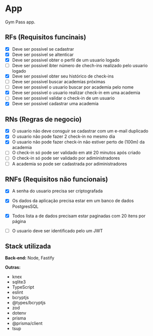 # App

Gym Pass app.

## RFs (Requisitos funcinais)

- [X] Deve ser possivel se cadastrar 
- [x] Deve ser possivel se altenticar
- [x] Deve ser possivel obter o perfil de um usuario logado
- [ ] Deve ser possivel ibter número de chech-ins realizado pelo usuario logado
- [x] Deve ser possivel obter seu histórico de check-ins
- [ ] Deve ser possivel buscar academias próximas 
- [ ] Deve ser possivel o usuario buscar por academia pelo nome
- [x] Deve ser possivel o usuario realizar check-in em uma academia
- [ ] Deve ser possivel validar o check-in de um usuario 
- [x] Deve ser possivel cadastrar uma academia

## RNs (Regras de negocio)

- [X] O usuario não deve consguir se cadastrar com um e-mail duplicado
- [x] O usuario não pode fazer 2 check-in no mesmo dia
- [x] O usuario não pode fazer check-in não estiver perto de (100m) da academia
- [ ] O check-in só pode ser validado em até 20 minutos após criado
- [ ] O check-in só pode ser validado por adiministradores
- [ ] A academia so pode ser cadastrada por adiministradores

## RNFs (Requisitos não funcionais)

- [X] A senha do usuario precisa ser criptografada
- [X] Os dados da aplicação precisa estar em um banco de dados PostgresSQL
- [x] Todos lista a de dados precisam estar paginadas com 20 itens por página
- [ ] O usuario deve ser identificado pelo um JWT


## Stack utilizada


**Back-end:** Node, Fastify

**Outras:**

- knex
- sqlite3
- TypeScript
- eslint
- bcryptjs 
- @types/bcryptjs 
- zod
- dotenv
- prisma
- @prisma/client
- tsup

